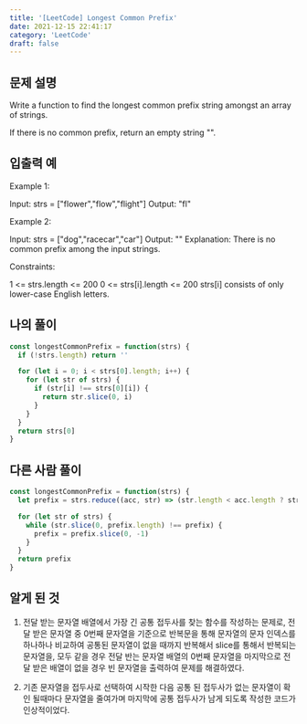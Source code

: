 ```yaml
---
title: '[LeetCode] Longest Common Prefix'
date: 2021-12-15 22:41:17
category: 'LeetCode'
draft: false
---
```


## 문제 설명

Write a function to find the longest common prefix string amongst an array of strings.

If there is no common prefix, return an empty string "".

## 입출력 예

Example 1:

Input: strs = ["flower","flow","flight"]
Output: "fl"

Example 2:

Input: strs = ["dog","racecar","car"]
Output: ""
Explanation: There is no common prefix among the input strings.

Constraints:

1 <= strs.length <= 200
0 <= strs[i].length <= 200
strs[i] consists of only lower-case English letters.

## 나의 풀이

```javascript
const longestCommonPrefix = function(strs) {
  if (!strs.length) return ''

  for (let i = 0; i < strs[0].length; i++) {
    for (let str of strs) {
      if (str[i] !== strs[0][i]) {
        return str.slice(0, i)
      }
    }
  }
  return strs[0]
}
```

## 다른 사람 풀이

```javascript
const longestCommonPrefix = function(strs) {
  let prefix = strs.reduce((acc, str) => (str.length < acc.length ? str : acc))

  for (let str of strs) {
    while (str.slice(0, prefix.length) !== prefix) {
      prefix = prefix.slice(0, -1)
    }
  }
  return prefix
}
```

## 알게 된 것

1. 전달 받는 문자열 배열에서 가장 긴 공통 접두사를 찾는 함수를 작성하는 문제로, 전달 받은 문자열 중 0번째 문자열을 기준으로 반복문을 통해 문자열의 문자 인덱스를 하나하나 비교하여 공통된 문자열이 없을 때까지 반복해서 slice를 통해서 반복되는 문자열을, 모두 같을 경우 전달 반는 문자열 배열의 0번째 문자열을 마지막으로 전달 받은 배열이 없을 경우 빈 문자열을 출력하여 문제를 해결하였다.

2. 기존 문자열을 접두사로 선택하여 시작한 다음 공통 된 접두사가 없는 문자열이 확인 될때마다 문자열을 줄여가며 마지막에 공통 접두사가 남게 되도록 작성한 코드가 인상적이었다.
